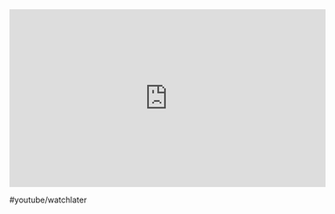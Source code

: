 <iframe width="560" height="315" src="https://www.youtube.com/embed/cvbDE4PjAD4" title="YouTube video player" frameborder="0" allow="accelerometer; autoplay; clipboard-write; encrypted-media; gyroscope; picture-in-picture" allowfullscreen></iframe>


#youtube/watchlater